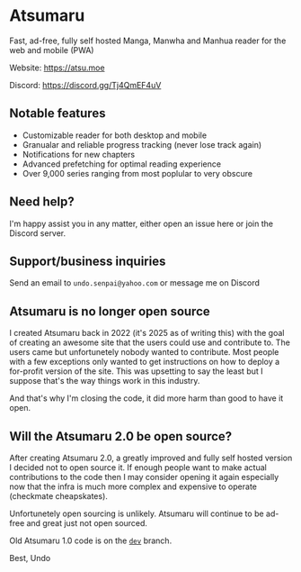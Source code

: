 # Atsumaru

Fast, ad-free, fully self hosted Manga, Manwha and Manhua reader for the web and mobile (PWA)

Website: https://atsu.moe

Discord: https://discord.gg/Tj4QmEF4uV


## Notable features
- Customizable reader for both desktop and mobile
- Granualar and reliable progress tracking (never lose track again)
- Notifications for new chapters
- Advanced prefetching for optimal reading experience
- Over 9,000 series ranging from most poplular to very obscure

## Need help?

I'm happy assist you in any matter, either open an issue here or join the Discord server.

## Support/business inquiries

Send an email to `undo.senpai@yahoo.com` or message me on Discord

## Atsumaru is no longer open source

I created Atsumaru back in 2022 (it's 2025 as of writing this) with the goal of creating an awesome site that the users could use and contribute to. The users came but unfortunetely nobody wanted to contribute. Most people with a few exceptions only wanted to get instructions on how to deploy a for-profit version of the site. This was upsetting to say the least but I suppose that's the way things work in this industry.

And that's why I'm closing the code, it did more harm than good to have it open.

## Will the Atsumaru 2.0 be open source?

After creating Atsumaru 2.0, a greatly improved and fully self hosted version I decided not to open source it. If enough people want to make actual contributions to the code then I may consider opening it again especially now that the infra is much more complex and expensive to operate (checkmate cheapskates).

Unfortunetely open sourcing is unlikely. Atsumaru will continue to be ad-free and great just not open sourced.

Old Atsumaru 1.0 code is on the [`dev`](https://github.com/TheUndo/Atsumaru/tree/dev) branch.

Best,
Undo
